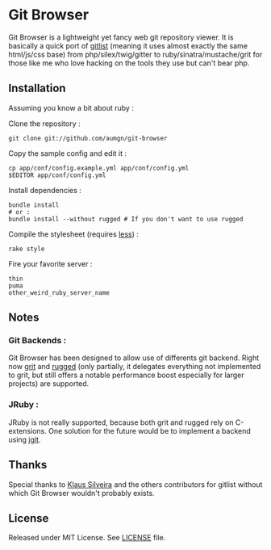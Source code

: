 Git Browser
============

Git Browser is a lightweight yet fancy web git repository viewer.
It is basically a quick port of [gitlist][1] (meaning it uses almost exactly
the same html/js/css base) from php/silex/twig/gitter to
ruby/sinatra/mustache/grit for those like me who love hacking on the tools
they use but can't bear php.


Installation
-------------
Assuming you know a bit about ruby :

Clone the repository :

```
git clone git://github.com/aumgn/git-browser
```

Copy the sample config and edit it :

```
cp app/conf/config.example.yml app/conf/config.yml
$EDITOR app/conf/config.yml
```

Install dependencies :

```
bundle install
# or :
bundle install --without rugged # If you don't want to use rugged
```

Compile the stylesheet (requires [less][2]) :

```
rake style
```

Fire your favorite server :

```
thin
puma
other_weird_ruby_server_name
```

Notes
------

### Git Backends :

Git Browser has been designed to allow use of differents git backend.
Right now [grit][3] and [rugged][4] (only partially, it delegates everything
not implemented to grit, but still offers a notable performance boost
especially for larger projects) are supported.

### JRuby :

JRuby is not really supported, because both grit and rugged rely on
C-extensions. One solution for the future would be to implement a backend
using [jgit][5].

Thanks
--------

Special thanks to [Klaus Silveira][6] and the others contributors for gitlist
without which Git Browser wouldn't probably exists.


License
--------
Released under MIT License. See [LICENSE][7] file.


[1]: http://gitlist.org/
[2]: http://lesscss.org/
[3]: https://github.com/mojombo/grit
[4]: https://github.com/libgit2/rugged
[5]: http://eclipse.org/jgit/
[6]: https://github.com/klaussilveira
[7]: http://github.com/aumgn/git-browser/blob/master/LICENSE
